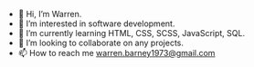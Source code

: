 - 👋 Hi, I’m Warren.
- 👀 I’m interested in software development.
- 🌱 I’m currently learning HTML, CSS, SCSS, JavaScript, SQL.
- 💞️ I’m looking to collaborate on any projects.
- 📫 How to reach me warren.barney1973@gmail.com

<!---
warrenbarney/warrenbarney is a ✨ special ✨ repository because its `README.md` (this file) appears on your GitHub profile.
You can click the Preview link to take a look at your changes.
--->
